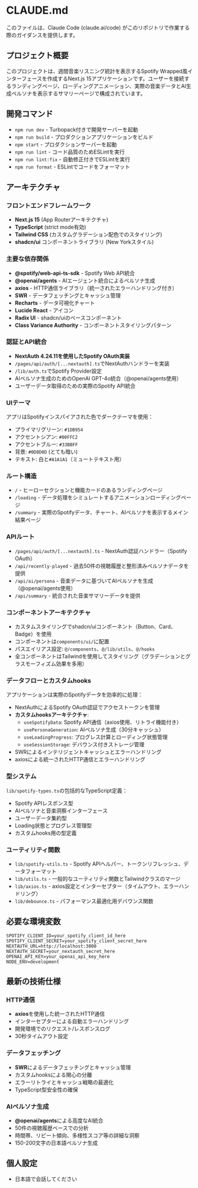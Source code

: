 # CLAUDE.md

このファイルは、Claude Code (claude.ai/code) がこのリポジトリで作業する際のガイダンスを提供します。

## プロジェクト概要

このプロジェクトは、週間音楽リスニング統計を表示するSpotify Wrapped風インターフェースを作成するNext.js 15アプリケーションです。ユーザーを接続するランディングページ、ローディングアニメーション、実際の音楽データとAI生成ペルソナを表示するサマリーページで構成されています。

## 開発コマンド

- `npm run dev` - Turbopack付きで開発サーバーを起動
- `npm run build` - プロダクションアプリケーションをビルド
- `npm start` - プロダクションサーバーを起動
- `npm run lint` - コード品質のためESLintを実行
- `npm run lint:fix` - 自動修正付きでESLintを実行
- `npm run format` - ESLintでコードをフォーマット

## アーキテクチャ

### フロントエンドフレームワーク
- **Next.js 15** (App Routerアーキテクチャ)
- **TypeScript** (strict mode有効)
- **Tailwind CSS** (カスタムグラデーション配色でのスタイリング)
- **shadcn/ui** コンポーネントライブラリ (New Yorkスタイル)

### 主要な依存関係
- **@spotify/web-api-ts-sdk** - Spotify Web API統合
- **@openai/agents** - AIエージェント統合によるペルソナ生成
- **axios** - HTTP通信ライブラリ（統一されたエラーハンドリング付き）
- **SWR** - データフェッチングとキャッシュ管理
- **Recharts** - データ可視化チャート
- **Lucide React** - アイコン
- **Radix UI** - shadcn/uiのベースコンポーネント
- **Class Variance Authority** - コンポーネントスタイリングパターン

### 認証とAPI統合
- **NextAuth 4.24.11を使用したSpotify OAuth実装**
- `/pages/api/auth/[...nextauth].ts`でNextAuthハンドラーを実装
- `/lib/auth.ts`でSpotify Provider設定
- AIペルソナ生成のためのOpenAI GPT-4o統合（@openai/agents使用）
- ユーザーデータ取得のための実際のSpotify API統合

### UIテーマ
アプリはSpotifyインスパイアされた色でダークテーマを使用：
- プライマリグリーン: `#1DB954` 
- アクセントシアン: `#00FFC2`
- アクセントブルー: `#33BBFF`
- 背景: `#0D0D0D` (とても暗い)
- テキスト: 白と`#A1A1A1`（ミュートテキスト用）

### ルート構造
- `/` - ヒーローセクションと機能カードのあるランディングページ
- `/loading` - データ処理をシミュレートするアニメーションローディングページ
- `/summary` - 実際のSpotifyデータ、チャート、AIペルソナを表示するメイン結果ページ

### APIルート
- `/pages/api/auth/[...nextauth].ts` - NextAuth認証ハンドラー（Spotify OAuth）
- `/api/recently-played` - 過去50件の視聴履歴と整形済みペルソナデータを提供
- `/api/ai/persona` - 音楽データに基づいてAIペルソナを生成（@openai/agents使用）
- `/api/summary` - 統合された音楽サマリーデータを提供

### コンポーネントアーキテクチャ
- カスタムスタイリングでshadcn/uiコンポーネント（Button、Card、Badge）を使用
- コンポーネントは`components/ui/`に配置
- パスエイリアス設定: `@/components`、`@/lib/utils`、`@/hooks`
- 全コンポーネントはTailwindを使用してスタイリング（グラデーションとグラスモーフィズム効果を多用）

### データフローとカスタムhooks
アプリケーションは実際のSpotifyデータを効率的に処理：
- NextAuthによるSpotify OAuth認証でアクセストークンを管理
- **カスタムhooksアーキテクチャ**:
  - `useSpotifyData`: Spotify API通信（axios使用、リトライ機能付き）
  - `usePersonaGeneration`: AIペルソナ生成（30分キャッシュ）
  - `useLoadingProgress`: プログレス計算とローディング状態管理
  - `useSessionStorage`: デバウンス付きストレージ管理
- SWRによるインテリジェントキャッシュとエラーハンドリング
- axiosによる統一されたHTTP通信とエラーハンドリング

### 型システム
`lib/spotify-types.ts`の包括的なTypeScript定義：
- Spotify APIレスポンス型
- AIペルソナと音楽洞察インターフェース
- ユーザーデータ集約型
- Loading状態とプログレス管理型
- カスタムhooks用の型定義

### ユーティリティ関数
- `lib/spotify-utils.ts` - Spotify APIヘルパー、トークンリフレッシュ、データフォーマット
- `lib/utils.ts` - 一般的なユーティリティ関数とTailwindクラスのマージ
- `lib/axios.ts` - axios設定とインターセプター（タイムアウト、エラーハンドリング）
- `lib/debounce.ts` - パフォーマンス最適化用デバウンス関数

## 必要な環境変数

```env
SPOTIFY_CLIENT_ID=your_spotify_client_id_here
SPOTIFY_CLIENT_SECRET=your_spotify_client_secret_here
NEXTAUTH_URL=http://localhost:3000
NEXTAUTH_SECRET=your_nextauth_secret_here
OPENAI_API_KEY=your_openai_api_key_here
NODE_ENV=development
```

## 最新の技術仕様

### HTTP通信
- **axios**を使用した統一されたHTTP通信
- インターセプターによる自動エラーハンドリング
- 開発環境でのリクエスト/レスポンスログ
- 30秒タイムアウト設定

### データフェッチング
- **SWR**によるデータフェッチングとキャッシュ管理
- カスタムhooksによる関心の分離
- エラーリトライとキャッシュ戦略の最適化
- TypeScript型安全性の確保

### AIペルソナ生成
- **@openai/agents**による高度なAI統合
- 50件の視聴履歴ベースでの分析
- 時間帯、リピート傾向、多様性スコア等の詳細な洞察
- 150-200文字の日本語ペルソナ生成

## 個人設定
- 日本語で会話してください